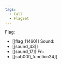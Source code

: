 ```yaml
---
tags:
  - Call
  - FlagSet
---
```

Flag:
- [[flag_11460]]
Sound:
- [[sound_43]]
- [[sound_17]]
Fn:
- [[sub000_function24]]
